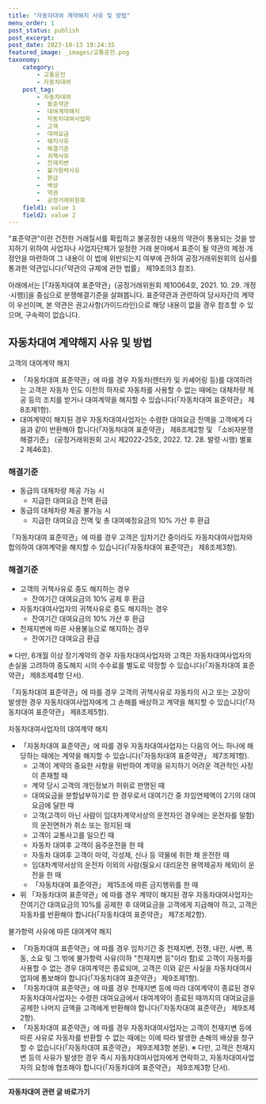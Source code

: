 ```yaml
---
title: "자동차대여 계약해지 사유 및 방법"
menu_order: 1
post_status: publish
post_excerpt: 
post_date: 2023-10-13 19:24:35
featured_image: _images/교통운전.png
taxonomy:
    category:
        - 교통운전
        - 자동차대여
    post_tag:
        - 자동차대여
        -  표준약관
        -  대여계약해지
        -  자동차대여사업자
        -  고객
        -  대여요금
        -  해지사유
        -  해결기준
        -  귀책사유
        -  천재지변
        -  불가항력사유
        -  환급
        -  배상
        -  약관
        -  공정거래위원회
    field1: value 1
    field2: value 2
---
```




"표준약관"이란 건전한 거래질서를 확립하고 불공정한 내용의 약관이 통용되는 것을 방지하기 위하여 사업자나 사업자단체가 일정한 거래 분야에서 표준이 될 약관의 제정·개정안을 마련하여 그 내용이 이 법에 위반되는지 여부에 관하여 공정거래위원회의 심사를 통과한 약관입니다(「약관의 규제에 관한 법률」 제19조의3 참조).

아래에서는 [「자동차대여 표준약관」(공정거래위원회 제10064호, 2021. 10. 29. 개정·시행)]을 중심으로 분쟁해결기준을 살펴봅니다. 표준약관과 관련하여 당사자간의 계약이 우선이며, 본 약관은 권고사항(가이드라인)으로 해당 내용이 없을 경우 참조할 수 있으며, 구속력이 없습니다.

## 자동차대여 계약해지 사유 및 방법

고객의 대여계약 해지
- 「자동차대여 표준약관」에 따를 경우 자동차(렌터카 및 카셰어링 등)를 대여하려는 고객은 자동차 인도 이전의 하자로 자동차를 사용할 수 없는 때에는 대체차량 제공 등의 조치를 받거나 대여계약을 해지할 수 있습니다(「자동차대여 표준약관」 제8조제1항).
- 대여계약이 해지된 경우 자동차대여사업자는 수령한 대여요금 전액을 고객에게 다음과 같이 반환해야 합니다(「자동차대여 표준약관」 제8조제2항 및 「소비자분쟁해결기준」 (공정거래위원회 고시 제2022-25호, 2022. 12. 28. 발령·시행) 별표 2 제46호).

### 해결기준
- 동급의 대체차량 제공 가능 시
   - 지급한 대여요금 전액 환급
- 동급의 대체차량 제공 불가능 시
   - 지급한 대여요금 전액 및 총 대여예정요금의 10% 가산 후 환급

「자동차대여 표준약관」에 따를 경우 고객은 임차기간 중이라도 자동차대여사업자와 합의하여 대여계약을 해지할 수 있습니다(「자동차대여 표준약관」 제8조제3항).

### 해결기준
- 고객의 귀책사유로 중도 해지하는 경우
   - 잔여기간 대여요금의 10% 공제 후 환급
- 자동차대여사업자의 귀책사유로 중도 해지하는 경우
   - 잔여기간 대여요금의 10% 가산 후 환급
- 천재지변에 따른 사용불능으로 해지하는 경우
   - 잔여기간 대여요금 환급

※ 다만, 6개월 이상 장기계약의 경우 자동차대여사업자와 고객은 자동차대여사업자의 손실을 고려하여 중도해지 시의 수수료를 별도로 약정할 수 있습니다(「자동차대여 표준약관」 제8조제4항 단서).

「자동차대여 표준약관」에 따를 경우 고객의 귀책사유로 자동차의 사고 또는 고장이 발생한 경우 자동차대여사업자에게 그 손해를 배상하고 계약을 해지할 수 있습니다(「자동차대여 표준약관」 제8조제5항).

자동차대여사업자의 대여계약 해지
- 「자동차대여 표준약관」에 따를 경우 자동차대여사업자는 다음의 어느 하나에 해당하는 때에는 계약을 해지할 수 있습니다(「자동차대여 표준약관」 제7조제1항).
   - 고객이 계약의 중요한 사항을 위반하여 계약을 유지하기 어려운 객관적인 사정이 존재할 때
   - 계약 당시 고객의 개인정보가 허위로 판명된 때
   - 대여요금을 분할납부하기로 한 경우로서 대여기간 중 차임연체액이 2기의 대여요금에 달한 때
   - 고객(고객이 아닌 사람이 임대차계약서상의 운전자인 경우에는 운전자를 말함)의 운전면허가 취소 또는 정지된 때
   - 고객이 교통사고를 일으킨 때
   - 자동차 대여후 고객이 음주운전을 한 때
   - 자동차 대여후 고객이 마약, 각성제, 신나 등 약물에 취한 채 운전한 때
   - 임대차계약서상의 운전자 이외의 사람(필요시 대리운전 용역제공자 제외)이 운전을 한 때
   - 「자동차대여 표준약관」 제15조에 따른 금지행위를 한 때
- 위 「자동차대여 표준약관」에 따를 경우 계약이 해지된 경우 자동차대여사업자는 잔여기간 대여요금의 10%를 공제한 후 대여요금을 고객에게 지급해야 하고, 고객은 자동차를 반환해야 합니다(「자동차대여 표준약관」 제7조제2항).

불가항력 사유에 따른 대여계약 해지
- 「자동차대여 표준약관」에 따를 경우 임차기간 중 천재지변, 전쟁, 내란, 사변, 폭동, 소요 및 그 밖에 불가항력 사유(이하 "천재지변 등"이라 함)로 고객이 자동차를 사용할 수 없는 경우 대여계약은 종료되며, 고객은 이와 같은 사실을 자동차대여사업자에 통보해야 합니다(「자동차대여 표준약관」 제9조제1항).
- 「자동차대여 표준약관」에 따를 경우 천재지변 등에 따라 대여계약이 종료된 경우 자동차대여사업자는 수령한 대여요금에서 대여계약이 종료된 때까지의 대여요금을 공제한 나머지 금액을 고객에게 반환해야 합니다(「자동차대여 표준약관」 제9조제2항).
- 「자동차대여 표준약관」에 따를 경우 자동차대여사업자는 고객이 천재지변 등에 따른 사유로 자동차를 반환할 수 없는 때에는 이에 따라 발생한 손해의 배상을 청구할 수 없습니다(「자동차대여 표준약관」 제9조제3항 본문).
※ 다만, 고객은 천재지변 등의 사유가 발생한 경우 즉시 자동차대여사업자에게 연락하고, 자동차대여사업자의 요청에 협조해야 합니다(「자동차대여 표준약관」 제9조제3항 단서).
<!-- wp:separator -->
<hr class="wp-block-separator has-alpha-channel-opacity"/>
<!-- /wp:separator -->
<!-- wp:group {"backgroundColor":"base","layout":{"type":"constrained"}} -->
<div class="wp-block-group has-base-background-color has-background"><!-- wp:paragraph {"align":"center","fontSize":"large"} -->
<p class="has-text-align-center has-large-font-size"><strong>자동차대여 관련 글 바로가기</strong></p>
<!-- /wp:paragraph -->


<!-- wp:latest-posts
{"categories":[{"id":1513,"count":19,"description":"","link":"https://uknowlaw.com/category/%ec%9e%90%eb%8f%99%ec%b0%a8%eb%8c%80%ec%97%ac/","name":"자동차대여","slug":"자동차대여","taxonomy":"category","parent":0,"meta":[],"_links":{"self":[{"href":"https://uknowlaw.com/wp-json/wp/v2/categories/1513"}],"collection":[{"href":"https://uknowlaw.com/wp-json/wp/v2/categories"}],"about":[{"href":"https://uknowlaw.com/wp-json/wp/v2/taxonomies/category"}],"wp:post_type":[{"href":"https://uknowlaw.com/wp-json/wp/v2/posts?categories=1513"}],"curies":[{"name":"wp","href":"https://api.w.org/{rel}","templated":true}]}}],"postsToShow":100,"excerptLength":28,"postLayout":"grid","columns":2,"featuredImageAlign":"left","featuredImageSizeSlug":"large","fontSize":"medium"} /--></div>
<!-- /wp:group -->